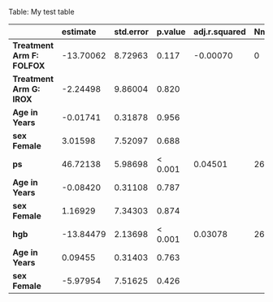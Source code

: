 
Table: My test table

|                            |estimate  |std.error |p.value |adj.r.squared |Nmiss |
|:---------------------------|:---------|:---------|:-------|:-------------|:-----|
|**Treatment Arm F: FOLFOX** |-13.70062 |8.72963   |0.117   |-0.00070      |0     |
|**Treatment Arm G: IROX**   |-2.24498  |9.86004   |0.820   |              |      |
|**Age in Years**            |-0.01741  |0.31878   |0.956   |              |      |
|**sex Female**              |3.01598   |7.52097   |0.688   |              |      |
|**ps**                      |46.72138  |5.98698   |< 0.001 |0.04501       |266   |
|**Age in Years**            |-0.08420  |0.31108   |0.787   |              |      |
|**sex Female**              |1.16929   |7.34303   |0.874   |              |      |
|**hgb**                     |-13.84479 |2.13698   |< 0.001 |0.03078       |266   |
|**Age in Years**            |0.09455   |0.31403   |0.763   |              |      |
|**sex Female**              |-5.97954  |7.51625   |0.426   |              |      |
